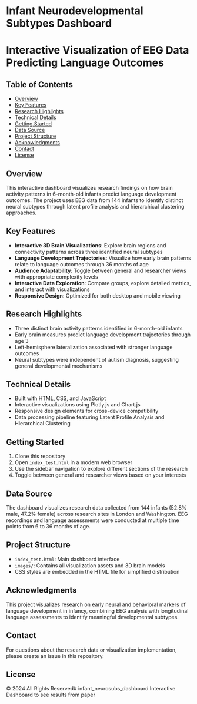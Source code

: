 # Infant Neurodevelopmental Subtypes Dashboard
# Interactive Visualization of EEG Data Predicting Language Outcomes
 
## Table of Contents
- [Overview](#overview)
- [Key Features](#key-features)
- [Research Highlights](#research-highlights)
- [Technical Details](#technical-details)
- [Getting Started](#getting-started)
- [Data Source](#data-source)
- [Project Structure](#project-structure)
- [Acknowledgments](#acknowledgments)
- [Contact](#contact)
- [License](#license)
## Overview
This interactive dashboard visualizes research findings on how brain activity patterns in 6-month-old infants predict language development outcomes. The project uses EEG data from 144 infants to identify distinct neural subtypes through latent profile analysis and hierarchical clustering approaches.

## Key Features
- **Interactive 3D Brain Visualizations**: Explore brain regions and connectivity patterns across three identified neural subtypes
- **Language Development Trajectories**: Visualize how early brain patterns relate to language outcomes through 36 months of age
- **Audience Adaptability**: Toggle between general and researcher views with appropriate complexity levels
- **Interactive Data Exploration**: Compare groups, explore detailed metrics, and interact with visualizations
- **Responsive Design**: Optimized for both desktop and mobile viewing

## Research Highlights
- Three distinct brain activity patterns identified in 6-month-old infants
- Early brain measures predict language development trajectories through age 3
- Left-hemisphere lateralization associated with stronger language outcomes
- Neural subtypes were independent of autism diagnosis, suggesting general developmental mechanisms

## Technical Details
- Built with HTML, CSS, and JavaScript
- Interactive visualizations using Plotly.js and Chart.js
- Responsive design elements for cross-device compatibility
- Data processing pipeline featuring Latent Profile Analysis and Hierarchical Clustering

## Getting Started
1. Clone this repository
2. Open `index_test.html` in a modern web browser
3. Use the sidebar navigation to explore different sections of the research
4. Toggle between general and researcher views based on your interests

## Data Source
The dashboard visualizes research data collected from 144 infants (52.8% male, 47.2% female) across research sites in London and Washington. EEG recordings and language assessments were conducted at multiple time points from 6 to 36 months of age.

## Project Structure
- `index_test.html`: Main dashboard interface
- `images/`: Contains all visualization assets and 3D brain models
- CSS styles are embedded in the HTML file for simplified distribution

## Acknowledgments
This project visualizes research on early neural and behavioral markers of language development in infancy, combining EEG analysis with longitudinal language assessments to identify meaningful developmental subtypes.

## Contact
For questions about the research data or visualization implementation, please create an issue in this repository.

## License
© 2024 All Rights Reserved# infant_neurosubs_dashboard
Interactive Dashboard to see results from paper
